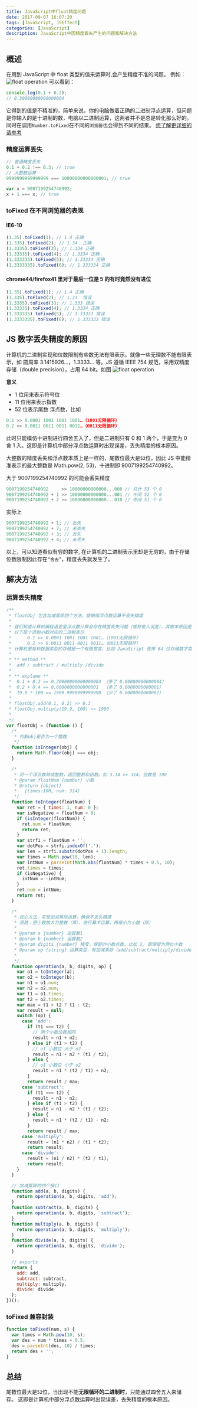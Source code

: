 ```yaml
---
title: JavaScript中float精度问题
date: 2017-09-07 16:07:20
tags: [JavaScript, JSEffect]
categories: [JavaScript]
description: JavaScript中因精度丢失产生的问题和解决方法
---
```


## 概述

在用到 JavaScript 中 float 类型的值来运算时,会产生精度不准的问题。
例如：
![float operation](../../images/float/float.jpg)
可以看到：

```javascript
console.log(0.1 + 0.2);
// 0.30000000000000004
```

它得到的值是不精准的，简单来说，你的电脑做着正确的二进制浮点运算，但问题是你输入的是十进制的数，电脑以二进制运算，这两者并不是总是转化那么好的。
同时在调用`Number.toFixed`在不同的`浏览器`也会得到不同的结果。
[想了解更详细的请参考](https://www.zhihu.com/question/20679634)

### 精度运算丢失

```javascript
// 普通精度丢失
0.1 + 0.2 !== 0.3; // true
// 大整数运算
9999999999999999 === 10000000000000001; // true

var x = 9007199254740992;
x + 1 === x; // true
```

### toFixed 在不同浏览器的表现

#### IE6-10

```javascript
(1.35).toFixed(1); // 1.4 正确
(1.335).toFixed(2); // 1.34  正确
(1.3335).toFixed(3); // 1.334 正确
(1.33335).toFixed(4); // 1.3334 正确
(1.333335).toFixed(5); // 1.33334 正确
(1.3333335).toFixed(6); // 1.333334 正确
```

#### chrome44/firefox41 里对于最后一位是 5 的有时竟然没有进位

```javascript
(1.35).toFixed(1); // 1.4 正确
(1.335).toFixed(2); // 1.33  错误
(1.3335).toFixed(3); // 1.333 错误
(1.33335).toFixed(4); // 1.3334 正确
(1.333335).toFixed(5); // 1.33333 错误
(1.3333335).toFixed(6); // 1.333333 错误
```

## JS 数字丢失精度的原因

计算机的二进制实现和位数限制有些数无法有限表示。就像一些无理数不能有限表示，如 圆周率 3.1415926...，1.3333... 等。JS 遵循 IEEE 754 规范，采用双精度存储（double precision），占用 64 bit。如图
![float operation](../../images/float/float_bug.png)

**意义**

- 1 位用来表示符号位
- 11 位用来表示指数
- 52 位表示尾数
  浮点数，比如

```javascript
0.1 >> 0.0001 1001 1001 1001…（1001无限循环）
0.2 >> 0.0011 0011 0011 0011…（0011无限循环）
```

此时只能模仿十进制进行四舍五入了，但是二进制只有 0 和 1 两个，于是变为 0 舍 1 入。这即是计算机中部分浮点数运算时出现误差，丢失精度的根本原因。

大整数的精度丢失和浮点数本质上是一样的，尾数位最大是`52`位，因此 JS 中能精准表示的最大整数是 Math.pow(2, 53)，十进制即 9007199254740992。

大于 9007199254740992 的可能会丢失精度

```javascript
9007199254740992     >> 10000000000000...000 // 共计 53 个 0
9007199254740992 + 1 >> 10000000000000...001 // 中间 52 个 0
9007199254740992 + 2 >> 10000000000000...010 // 中间 51 个 0
```

实际上

```javascript
9007199254740992 + 1; // 丢失
9007199254740992 + 2; // 未丢失
9007199254740992 + 3; // 丢失
9007199254740992 + 4; // 未丢失
```

以上，可以知道看似有穷的数字, 在计算机的二进制表示里却是无穷的，由于存储位数限制因此存在`“舍去”`，精度丢失就发生了。

## 解决方法

### 运算丢失精度

```javascript
/**
 * floatObj 包含加减乘除四个方法，能确保浮点数运算不丢失精度
 *
 * 我们知道计算机编程语言里浮点数计算会存在精度丢失问题（或称舍入误差），其根本原因是二进制和实现位数限制有些数无法有限表示
 * 以下是十进制小数对应的二进制表示
 *      0.1 >> 0.0001 1001 1001 1001…（1001无限循环）
 *      0.2 >> 0.0011 0011 0011 0011…（0011无限循环）
 * 计算机里每种数据类型的存储是一个有限宽度，比如 JavaScript 使用 64 位存储数字类型，因此超出的会舍去。舍去的部分就是精度丢失的部分。
 *
 * ** method **
 *  add / subtract / multiply /divide
 *
 * ** explame **
 *  0.1 + 0.2 == 0.30000000000000004 （多了 0.00000000000004）
 *  0.2 + 0.4 == 0.6000000000000001  （多了 0.0000000000001）
 *  19.9 * 100 == 1989.9999999999998 （少了 0.0000000000002）
 *
 * floatObj.add(0.1, 0.2) >> 0.3
 * floatObj.multiply(19.9, 100) >> 1990
 *
 */
var floatObj = (function () {
  /*
   * 判断obj是否为一个整数
   */
  function isInteger(obj) {
    return Math.floor(obj) === obj;
  }

  /*
   * 将一个浮点数转成整数，返回整数和倍数。如 3.14 >> 314，倍数是 100
   * @param floatNum {number} 小数
   * @return {object}
   *   {times:100, num: 314}
   */
  function toInteger(floatNum) {
    var ret = { times: 1, num: 0 };
    var isNegative = floatNum < 0;
    if (isInteger(floatNum)) {
      ret.num = floatNum;
      return ret;
    }
    var strfi = floatNum + '';
    var dotPos = strfi.indexOf('.');
    var len = strfi.substr(dotPos + 1).length;
    var times = Math.pow(10, len);
    var intNum = parseInt(Math.abs(floatNum) * times + 0.5, 10);
    ret.times = times;
    if (isNegative) {
      intNum = -intNum;
    }
    ret.num = intNum;
    return ret;
  }

  /*
   * 核心方法，实现加减乘除运算，确保不丢失精度
   * 思路：把小数放大为整数（乘），进行算术运算，再缩小为小数（除）
   *
   * @param a {number} 运算数1
   * @param b {number} 运算数2
   * @param digits {number} 精度，保留的小数点数，比如 2, 即保留为两位小数
   * @param op {string} 运算类型，有加减乘除（add/subtract/multiply/divide）
   *
   */
  function operation(a, b, digits, op) {
    var o1 = toInteger(a);
    var o2 = toInteger(b);
    var n1 = o1.num;
    var n2 = o2.num;
    var t1 = o1.times;
    var t2 = o2.times;
    var max = t1 > t2 ? t1 : t2;
    var result = null;
    switch (op) {
      case 'add':
        if (t1 === t2) {
          // 两个小数位数相同
          result = n1 + n2;
        } else if (t1 > t2) {
          // o1 小数位 大于 o2
          result = n1 + n2 * (t1 / t2);
        } else {
          // o1 小数位 小于 o2
          result = n1 * (t2 / t1) + n2;
        }
        return result / max;
      case 'subtract':
        if (t1 === t2) {
          result = n1 - n2;
        } else if (t1 > t2) {
          result = n1 - n2 * (t1 / t2);
        } else {
          result = n1 * (t2 / t1) - n2;
        }
        return result / max;
      case 'multiply':
        result = (n1 * n2) / (t1 * t2);
        return result;
      case 'divide':
        result = (n1 / n2) * (t2 / t1);
        return result;
    }
  }

  // 加减乘除的四个接口
  function add(a, b, digits) {
    return operation(a, b, digits, 'add');
  }
  function subtract(a, b, digits) {
    return operation(a, b, digits, 'subtract');
  }
  function multiply(a, b, digits) {
    return operation(a, b, digits, 'multiply');
  }
  function divide(a, b, digits) {
    return operation(a, b, digits, 'divide');
  }

  // exports
  return {
    add: add,
    subtract: subtract,
    multiply: multiply,
    divide: divide
  };
})();
```

### toFixed 兼容封装

```javascript
function toFixed(num, s) {
  var times = Math.pow(10, s);
  var des = num * times + 0.5;
  des = parseInt(des, 10) / times;
  return des + '';
}
```

## 总结

尾数位最大是`52`位，当出现不能**无限循环的二进制时**，只能通过四舍五入来储存。
这即是计算机中部分浮点数运算时出现误差，丢失精度的根本原因。
